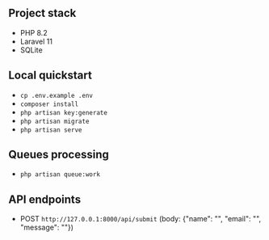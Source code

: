 ## Project stack
- PHP 8.2
- Laravel 11
- SQLite

## Local quickstart
- `cp .env.example .env`
- `composer install`
- `php artisan key:generate`
- `php artisan migrate`
- `php artisan serve`

## Queues processing
- `php artisan queue:work`

## API endpoints
- POST `http://127.0.0.1:8000/api/submit` (body: {"name": "", "email": "", "message": ""})
